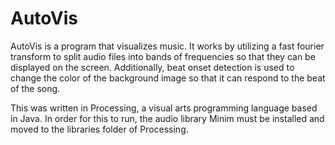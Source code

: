 <h1>AutoVis</h1>
<p>AutoVis is a program that visualizes music. It works by utilizing a fast fourier transform to split audio files into bands of frequencies so that they can be displayed on the screen. Additionally, beat onset detection is used to change the color of the background image so that it can respond to the beat of the song. </p>

<p>This was written in Processing, a visual arts programming language based in Java. In order for this to run, the audio library Minim must be installed and moved to the libraries folder of Processing. </p>


